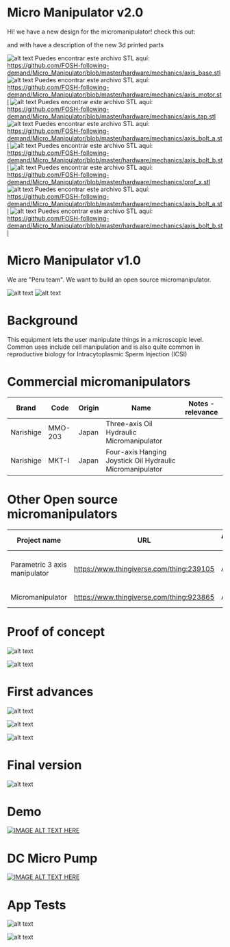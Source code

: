 # Micro Manipulator v2.0

Hi! we have a new design for the micromanipulator! check this out:

and with have a description of the new 3d printed parts

![alt text](https://raw.githubusercontent.com/FOSH-following-demand/Micro_Manipulator/master/hardware/mechanics/r2.png)
Puedes encontrar este archivo STL aquí: https://github.com/FOSH-following-demand/Micro_Manipulator/blob/master/hardware/mechanics/axis_base.stl
![alt text](https://raw.githubusercontent.com/FOSH-following-demand/Micro_Manipulator/master/hardware/mechanics/r1.png)
Puedes encontrar este archivo STL aquí: https://github.com/FOSH-following-demand/Micro_Manipulator/blob/master/hardware/mechanics/axis_motor.stl
![alt text](https://raw.githubusercontent.com/FOSH-following-demand/Micro_Manipulator/master/hardware/mechanics/r3.png)
Puedes encontrar este archivo STL aquí: https://github.com/FOSH-following-demand/Micro_Manipulator/blob/master/hardware/mechanics/axis_tap.stl
![alt text](https://raw.githubusercontent.com/FOSH-following-demand/Micro_Manipulator/master/hardware/mechanics/r4.png)
Puedes encontrar este archivo STL aquí: https://github.com/FOSH-following-demand/Micro_Manipulator/blob/master/hardware/mechanics/axis_bolt_a.stl
![alt text](https://raw.githubusercontent.com/FOSH-following-demand/Micro_Manipulator/master/hardware/mechanics/r5.png)
Puedes encontrar este archivo STL aquí: https://github.com/FOSH-following-demand/Micro_Manipulator/blob/master/hardware/mechanics/axis_bolt_b.stl
![alt text](https://raw.githubusercontent.com/FOSH-following-demand/Micro_Manipulator/master/hardware/mechanics/r6.png)
Puedes encontrar este archivo STL aquí: https://github.com/FOSH-following-demand/Micro_Manipulator/blob/master/hardware/mechanics/prof_x.stl
![alt text](https://raw.githubusercontent.com/FOSH-following-demand/Micro_Manipulator/master/hardware/mechanics/r7.png)
Puedes encontrar este archivo STL aquí: https://github.com/FOSH-following-demand/Micro_Manipulator/blob/master/hardware/mechanics/axis_bolt_a.stl
![alt text](https://raw.githubusercontent.com/FOSH-following-demand/Micro_Manipulator/master/hardware/mechanics/r8.png)
Puedes encontrar este archivo STL aquí: https://github.com/FOSH-following-demand/Micro_Manipulator/blob/master/hardware/mechanics/axis_bolt_b.stl



# Micro Manipulator v1.0

We are "Peru team". We want to build an open source micromanipulator. 

![alt text](https://raw.githubusercontent.com/FOSH-following-demand/Micro_Manipulator/master/documentation/building/Figures/gif1.gif) ![alt text](https://raw.githubusercontent.com/FOSH-following-demand/Micro_Manipulator/master/documentation/building/Figures/gif2.gif)

# Background 
This equipment lets the user manipulate things in a microscopic level. Common uses include cell manipulation and is also quite common in reproductive biology for Intracytoplasmic Sperm Injection (ICSI)

# Commercial micromanipulators
| Brand         | Code          |Origin             |  Name         | Notes - relevance | 
| ------------- | ------------- | ----------------- | -------------- | --------------    |
| Narishige     | MMO-203       | Japan             | Three-axis Oil Hydraulic Micromanipulator|   |
| Narishige     |   MKT-I       |   Japan           |    Four-axis Hanging Joystick Oil Hydraulic Micromanipulator|    |


# Other Open source micromanipulators
| Project name  | URL           | Active/Not active | Notes - relevance |
| ------------- | ------------- | ----------------- | -------------- |
| Parametric 3 axis manipulator | https://www.thingiverse.com/thing:239105 | Active |  Micromanipulator e.g. for use in a laboratory setting |
| Micromanipulator  | https://www.thingiverse.com/thing:923865 | Active |  3D printable 3 axis |



# Proof of concept

![alt text](https://raw.githubusercontent.com/FOSH-following-demand/Micro_Manipulator/master/documentation/First_Design.png)

![alt text](https://raw.githubusercontent.com/FOSH-following-demand/Micro_Manipulator/master/documentation/First_Design_2.png)



# First advances

![alt text](https://raw.githubusercontent.com/FOSH-following-demand/Micro_Manipulator/master/documentation/3%20ejes.jpg)

![alt text](https://raw.githubusercontent.com/FOSH-following-demand/Micro_Manipulator/master/documentation/1eje.jpg)

![alt text](https://raw.githubusercontent.com/FOSH-following-demand/Micro_Manipulator/master/documentation/1eje2.jpg)

# Final version

![alt text](https://raw.githubusercontent.com/FOSH-following-demand/Micro_Manipulator/master/documentation/building/Figures/Fig_Final_1.jpg)

# Demo

[![IMAGE ALT TEXT HERE](http://img.youtube.com/vi/eaM0OVvJmCg/0.jpg)](https://www.youtube.com/watch?v=eaM0OVvJmCg)


# DC Micro Pump 

[![IMAGE ALT TEXT HERE](http://img.youtube.com/vi/rROfGqbosEs/0.jpg)](https://www.youtube.com/watch?v=rROfGqbosEs)

# App Tests

![alt text](https://raw.githubusercontent.com/FOSH-following-demand/Micro_Manipulator/master/documentation/building/Figures/cam_mic.jpg)

![alt text](https://raw.githubusercontent.com/FOSH-following-demand/Micro_Manipulator/master/documentation/building/Figures/cam_mic2.jpg)


